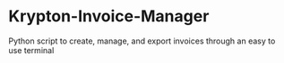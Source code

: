# Krypton-Invoice-Manager
Python script to create, manage, and export invoices through an easy to use terminal
